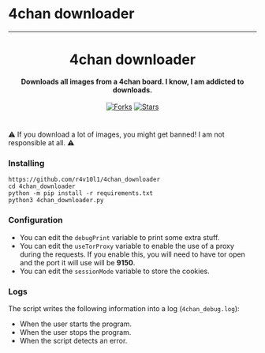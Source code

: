 # 4chan downloader
****

<div align=center>
    <h1>4chan downloader</h1>
    <b>Downloads all images from a 4chan board. I know, I am addicted to downloads.</b><br><br>
    <a href="https://github.com/r4v10l1/4chan_downloader/network/members"><img src="https://img.shields.io/github/forks/r4v10l1/4chan_downloader.svg?style=for-the-badge&logo=4chan&color=67c634&logoColor=67c634" alt="Forks"></a>
      <a href="https://github.com/r4v10l1/4chan_downloader/stargazers"><img src="https://img.shields.io/github/stars/r4v10l1/4chan_downloader.svg?style=for-the-badge&logo=4chan&color=67c634&logoColor=67c634" alt="Stars"></a>
</div>

#

⚠️ If you download a lot of images, you might get banned! I am not responsible at all. ⚠️

### Installing

``` shell
https://github.com/r4v10l1/4chan_downloader
cd 4chan_downloader
python -m pip install -r requirements.txt
python3 4chan_downloader.py
```

### Configuration

* You can edit the `debugPrint` variable to print some extra stuff.
* You can edit the `useTorProxy` variable to enable the use of a proxy during the requests. If you enable this, you will need to have tor open and the port it will use will be **9150**.
* You can edit the `sessionMode` variable to store the cookies.

### Logs

The script writes the following information into a log (`4chan_debug.log`):
* When the user starts the program.
* When the user stops the program.
* When the script detects an error.
